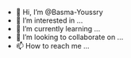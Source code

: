 - 👋 Hi, I’m @Basma-Youssry
- 👀 I’m interested in ...
- 🌱 I’m currently learning ...
- 💞️ I’m looking to collaborate on ...
- 📫 How to reach me ...

<!---
Basma-Youssry/Basma-Youssry is a ✨ special ✨ repository because its `README.md` (this file) appears on your GitHub profile.
You can click the Preview link to take a look at your changes.
--->
